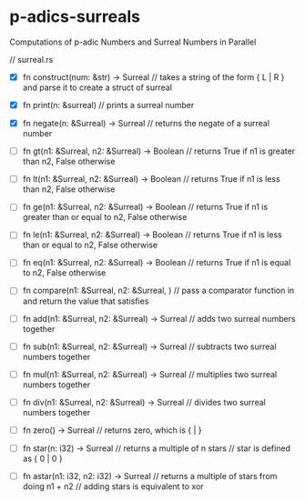 # p-adics-surreals
Computations of p-adic Numbers and Surreal Numbers in Parallel

// surreal.rs
- [x] fn construct(num: &str) -> Surreal
      // takes a string of the form { L | R } and parse it to create a struct of surreal

- [x] fn print(n: &surreal)
      // prints a surreal number

- [x] fn negate(n: &Surreal) -> Surreal
      // returns the negate of a surreal number

- [ ] fn gt(n1: &Surreal, n2: &Surreal) -> Boolean
      // returns True if n1 is greater than n2, False otherwise

- [ ] fn lt(n1: &Surreal, n2: &Surreal) -> Boolean
      // returns True if n1 is less than n2, False otherwise

- [ ] fn ge(n1: &Surreal, n2: &Surreal) -> Boolean
      // returns True if n1 is greater than or equal to n2, False otherwise

- [ ] fn le(n1: &Surreal, n2: &Surreal) -> Boolean
      // returns True if n1 is less than or equal to n2, False otherwise

- [ ] fn eq(n1: &Surreal, n2: &Surreal) -> Boolean
      // returns True if n1 is equal to n2, False otherwise

- [ ] fn compare(n1: &Surreal, n2: &Surreal, )
      // pass a comparator function in and return the value that satisfies

- [ ] fn add(n1: &Surreal, n2: &Surreal) -> Surreal
      // adds two surreal numbers together

- [ ] fn sub(n1: &Surreal, n2: &Surreal) -> Surreal
      // subtracts two surreal numbers together

- [ ] fn mul(n1: &Surreal, n2: &Surreal) -> Surreal
      // multiplies two surreal numbers together

- [ ] fn div(n1: &Surreal, n2: &Surreal) -> Surreal
      // divides two surreal numbers together

- [ ] fn zero() -> Surreal
      // returns zero, which is { | }

- [ ] fn star(n: i32) -> Surreal
      // returns a multiple of n stars
      // star is defined as { 0 | 0 }

- [ ] fn astar(n1: i32, n2: i32) -> Surreal
      // returns a multiple of stars from doing n1 + n2
      // adding stars is equivalent to xor
